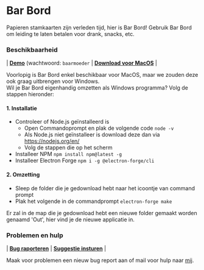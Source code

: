 # Bar Bord
Papieren stamkaarten zijn verleden tijd, hier is Bar Bord! Gebruik Bar Bord om leiding te laten betalen voor drank, snacks, etc.

### Beschikbaarheid
| **[Demo](https://bar-bord.haegepoorters.be/src/)** (wachtwoord: ```baarmoeder``` | **[Download voor MacOS](https://github.com/lennertderyck/bar-board/releases)** |

Voorlopig is Bar Bord enkel beschikbaar voor MacOS, maar we zouden deze ook graag uitbrengen voor Windows.<br>
Wil je Bar Bord eigenhandig omzetten als Windows programma? Volg de stappen hieronder:

#### 1. Installatie
- Controleer of Node.js geïnstalleerd is
  - Open Commandoprompt en plak de volgende code ```node -v```
  - Als Node.js niet geïnstalleer is download deze dan via https://nodejs.org/en/
  - Volg de stappen die op het scherm 
- Installeer NPM ```npm install npm@latest -g```
- Installeer Electron Forge ```npm i -g @electron-forge/cli```

#### 2. Omzetting
- Sleep de folder die je gedownload hebt naar het icoontje van command prompt
- Plak het volgende in de commandprompt ```electron-forge make```

Er zal in de map die je gedownload hebt een nieuwe folder gemaakt worden genaamd 'Out', hier vind je de nieuwe applicatie in.

### Problemen en hulp
| **[Bug raporteren](https://github.com/lennertderyck/bar-board/issues/new?assignees=&labels=bug&template=bug_report.md&title=)** | **[Suggestie insturen](https://github.com/lennertderyck/bar-board/issues/new?assignees=&labels=enhancement&template=feature_request.md&title=)** |

Maak voor problemen een nieuw bug report aan of mail voor hulp naar [mij](mailto:hello@lennertderyck.be).
